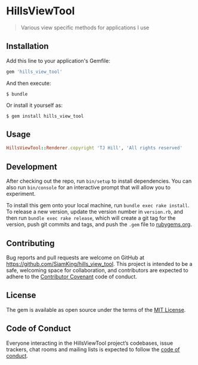 # HillsViewTool

> Various view specific methods for applications I use

## Installation

Add this line to your application's Gemfile:

```ruby
gem 'hills_view_tool'
```

And then execute:

    $ bundle

Or install it yourself as:

    $ gem install hills_view_tool

## Usage

```ruby
HillsViewTool::Renderer.copyright 'TJ Hill', 'All rights reserved'
```

## Development

After checking out the repo, run `bin/setup` to install dependencies. You can also run `bin/console` for an interactive prompt that will allow you to experiment.

To install this gem onto your local machine, run `bundle exec rake install`. To release a new version, update the version number in `version.rb`, and then run `bundle exec rake release`, which will create a git tag for the version, push git commits and tags, and push the `.gem` file to [rubygems.org](https://rubygems.org).

## Contributing

Bug reports and pull requests are welcome on GitHub at https://github.com/SiamKing/hills_view_tool. This project is intended to be a safe, welcoming space for collaboration, and contributors are expected to adhere to the [Contributor Covenant](http://contributor-covenant.org) code of conduct.

## License

The gem is available as open source under the terms of the [MIT License](https://opensource.org/licenses/MIT).

## Code of Conduct

Everyone interacting in the HillsViewTool project’s codebases, issue trackers, chat rooms and mailing lists is expected to follow the [code of conduct](https://github.com/SiamKing/hills_view_tool/blob/master/CODE_OF_CONDUCT.md).
